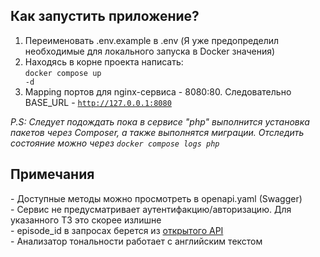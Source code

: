 <h2>Как запустить приложение?</h2>

1) Переименовать .env.example в .env (Я уже предопределил необходимые для локального запуска в Docker значения)
2) Находясь в корне проекта написать: <br>
<code>docker compose up -d</code> <br>
3) Mapping портов для nginx-сервиса - 8080:80. Следовательно BASE_URL - <code>http://127.0.0.1:8080</code>

<i>P.S: Следует подождать пока в сервисе "php" выполнится
установка пакетов через Composer,
а также выполнятся миграции. Отследить состояние можно
через <code>docker compose logs php</code>
</i>


<h2>Примечания</h2>
 - Доступные методы можно просмотреть в openapi.yaml (Swagger) <br>
 - Сервис не предусматривает аутентифакцию/авторизацию. Для указанного ТЗ это скорее излишне<br>
 - episode_id в запросах берется из <a href="https://rickandmortyapi.com/documentation/#episode-schema">открытого API</a> <br>
 - Анализатор тональности работает с английским текстом <br>
